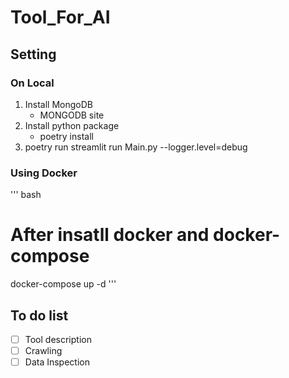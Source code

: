 # Tool_For_AI


## Setting 
### On Local
1. Install MongoDB
    - MONGODB site
2. Install python package
    - poetry install 
3. poetry run streamlit run Main.py --logger.level=debug

### Using Docker
''' bash
# After insatll docker and docker-compose
docker-compose up -d
'''

## To do list

- [ ] Tool description
- [ ] Crawling
- [ ] Data Inspection
